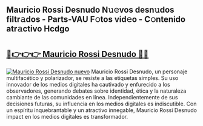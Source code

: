 ## Mauricio Rossi Desnudo N𝚞𝚎vos desn𝚞dos filtr𝚊dos - Parts-VAU F𝚘tos vid𝚎o - C𝚘ntenido atr𝚊ctivo Hcdgo

# <h2><a href="http://mbc73g.tromn.icu/?c=Mauricio+Rossi+Desnudo">🔗👉👉👉 Mauricio Rossi Desnudo 🔗🔗</a></h2>

[![Mauricio Rossi Desnudo nuevo](https://i.imgur.com/pEAQMta.gif)](http://mbc73g.tromn.icu/?c=Mauricio+Rossi+Desnudo)
Mauricio Rossi Desnudo, un personaje multifacético y polarizador, se resiste a las etiquetas simples. Su uso innovador de los medios digitales ha cautivado y enfurecido a los observadores, generando debates sobre identidad, ética y la naturaleza cambiante de las comunidades en línea. Independientemente de sus decisiones futuras, su influencia en los medios digitales es indiscutible. Con un espíritu inquebrantable y un atractivo innegable, Mauricio Rossi Desnudo impact en los medios digitales es transformador.
